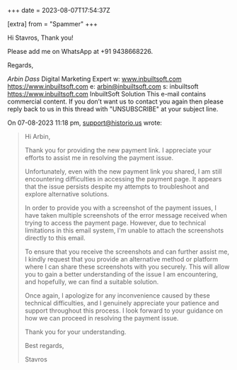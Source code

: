 +++
date = 2023-08-07T17:54:37Z

[extra]
from = "Spammer"
+++

Hi Stavros,
Thank you!

Please add me on WhatsApp at +91 9438668226.

Regards,

*Arbin Dass*
Digital Marketing Expert
w: www.inbuiltsoft.com <https://www.inbuiltsoft.com>
e: arbin@inbuiltsoft.com
s: inbuiltsoft <https://www.inbuiltsoft.com>
InbuiltSoft Solution
This e-mail contains commercial content. If you don’t want us to contact 
you again then please reply back to us in this thread with "UNSUBSCRIBE" 
at your subject line.

On 07-08-2023 11:18 pm, support@historio.us wrote:
> Hi Arbin,
>
> Thank you for providing the new payment link. I appreciate your efforts to assist me in resolving the payment issue.
>
> Unfortunately, even with the new payment link you shared, I am still encountering difficulties in accessing the payment page. It appears that the issue persists despite my attempts to troubleshoot and explore alternative solutions.
>
> In order to provide you with a screenshot of the payment issues, I have taken multiple screenshots of the error message received when trying to access the payment page. However, due to technical limitations in this email system, I'm unable to attach the screenshots directly to this email.
>
> To ensure that you receive the screenshots and can further assist me, I kindly request that you provide an alternative method or platform where I can share these screenshots with you securely. This will allow you to gain a better understanding of the issue I am encountering, and hopefully, we can find a suitable solution.
>
> Once again, I apologize for any inconvenience caused by these technical difficulties, and I genuinely appreciate your patience and support throughout this process. I look forward to your guidance on how we can proceed in resolving the payment issue.
>
> Thank you for your understanding.
>
> Best regards,
>
> Stavros

